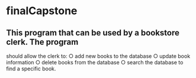 # finalCapstone
## This program that can be used by a bookstore clerk. The program
should allow the clerk to:
○ add new books to the database
○ update book information
○ delete books from the database
○ search the database to find a specific book.
